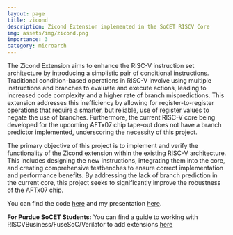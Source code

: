 ```yaml
---
layout: page
title: zicond
description: Zicond Extension implemented in the SoCET RISCV Core 
img: assets/img/zicond.png
importance: 3
category: microarch
---
```


The Zicond Extension aims to enhance the RISC-V instruction set architecture by introducing a simplistic pair of conditional instructions. Traditional condition-based operations in RISC-V involve using multiple instructions and branches to evaluate and execute actions, leading to increased code complexity and a higher rate of branch mispredictions. This extension addresses this inefficiency by allowing for register-to-register operations that require a smarter, but reliable, use of register values to negate the use of branches. Furthermore, the current RISC-V core being developed for the upcoming AFTx07 chip tape-out does not have a branch predictor implemented, underscoring the necessity of this project.

The primary objective of this project is to implement and verify the functionality of the Zicond extension within the existing RISC-V architecture. This includes designing the new instructions, integrating them into the core, and creating comprehensive testbenches to ensure correct implementation and performance benefits. By addressing the lack of branch prediction in the current core, this project seeks to significantly improve the robustness of the AFTx07 chip.

You can find the code [here](https://github.com/Purdue-SoCET/RISCVBusiness/tree/rv32zc) and my presentation [here](https://www.youtube.com/watch?v=b4FaUyiJN7s).

**For Purdue SoCET Students:** You can find a guide to working with RISCVBusiness/FuseSoC/Verilator to add extensions [here](https://purdue0.sharepoint.com/sites/ENGR-ECE-O-SOCET/_layouts/15/Doc.aspx?sourcedoc={5f14e671-9db9-46fa-9b9a-5daf42d18627}&action=edit&wd=target%28Untitled%20Section.one%7Ce1464c9b-5e1e-4a58-ba0e-5f80be47075a%2FGuide%20Adding%20Extensions%20to%20RISCV-Business%7C38e77aae-7fb6-40ea-aa88-109885970be0%2F%29&wdorigin=NavigationUrl)


